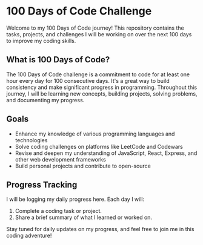 # 100 Days of Code Challenge

Welcome to my 100 Days of Code journey! This repository contains the tasks, projects, and challenges I will be working on over the next 100 days to improve my coding skills.

## What is 100 Days of Code?

The 100 Days of Code challenge is a commitment to code for at least one hour every day for 100 consecutive days. It's a great way to build consistency and make significant progress in programming. Throughout this journey, I will be learning new concepts, building projects, solving problems, and documenting my progress.

## Goals

- Enhance my knowledge of various programming languages and technologies
- Solve coding challenges on platforms like LeetCode and Codewars
- Revise and deepen my understanding of JavaScript, React, Express, and other web development frameworks
- Build personal projects and contribute to open-source

## Progress Tracking

I will be logging my daily progress here. Each day I will:

1. Complete a coding task or project.
2. Share a brief summary of what I learned or worked on.

Stay tuned for daily updates on my progress, and feel free to join me in this coding adventure!
